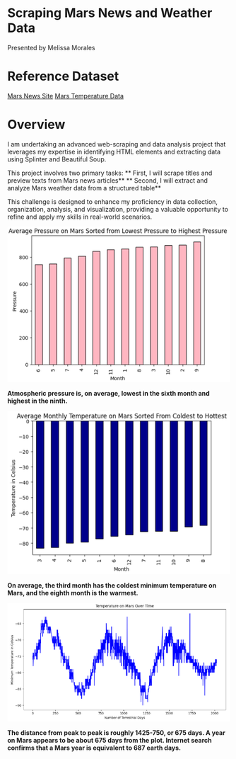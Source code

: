 # Scraping Mars News and Weather Data

Presented by Melissa Morales

# Reference Dataset
[Mars News Site](https://static.bc-edx.com/data/web/mars_news/index.html)
[Mars Temperature Data](https://static.bc-edx.com/data/web/mars_facts/temperature.html)

# Overview

I am undertaking an advanced web-scraping and data analysis project that leverages my expertise in identifying HTML elements and extracting data using Splinter and Beautiful Soup. 

This project involves two primary tasks: 
  ** First, I will scrape titles and preview texts from Mars news articles**
  ** Second, I will extract and analyze Mars weather data from a structured table**
  
This challenge is designed to enhance my proficiency in data collection, organization, analysis, and visualization, providing a valuable opportunity to refine and apply my skills in real-world scenarios.

![Pressure Graph](Starter_Code/Images/mars_average_pressure.png)

**Atmospheric pressure is, on average, lowest in the sixth month and highest in the ninth.**

![Temperature Graph](Starter_Code/Images/mars_average_temperature.png)

**On average, the third month has the coldest minimum temperature on Mars, and the eighth month is the warmest.**

![Temperature Graph Over Time](Starter_Code/Images/mars_temp_over_time.png)

**The distance from peak to peak is roughly 1425-750, or 675 days. A year on Mars appears to be about 675 days from the plot. Internet search confirms that a Mars year is equivalent to 687 earth days.**
